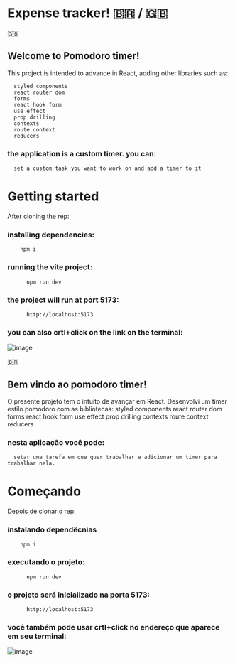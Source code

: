 # Expense tracker! :brazil: / :uk:
:uk:
## Welcome to Pomodoro timer!
This project is intended to advance in React, adding other libraries such as:

      styled components
      react router dom
      forms
      react hook form
      use effect
      prop drilling
      contexts
      route context
      reducers

### the application is a custom timer. you can:
      set a custom task you want to work on and add a timer to it

# Getting started
 After cloning the rep:
  
###  installing dependencies:
        npm i

###  running the vite project:
          npm run dev
          


###  the project will run at port 5173:
          http://localhost:5173  
### you can also crtl+click on the link on the terminal:
![image](https://github.com/user-attachments/assets/964977bd-2abf-49c0-ba72-7e4650f9d2cc)






:brazil:
## Bem vindo ao pomodoro timer!


O presente projeto tem o intuito de avançar em React. Desenvolvi um timer estilo pomodoro com as bibliotecas:
          styled components
          react router dom
          forms
          react hook form
          use effect
          prop drilling
          contexts
          route context
          reducers


### nesta aplicação você pode:
      setar uma tarefa em que quer trabalhar e adicionar um timer para trabalhar nela.


# Começando
Depois de clonar o rep:
  
###  instalando dependêcnias
        npm i

###  executando o projeto:
          npm run dev  
###  o projeto será inicializado na porta 5173:
          http://localhost:5173  
### você também pode usar crtl+click no endereço que aparece em seu terminal:
![image](https://github.com/user-attachments/assets/964977bd-2abf-49c0-ba72-7e4650f9d2cc)

